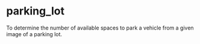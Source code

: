 # parking_lot
To determine the number of available spaces to park a vehicle from a given image of a parking lot.
